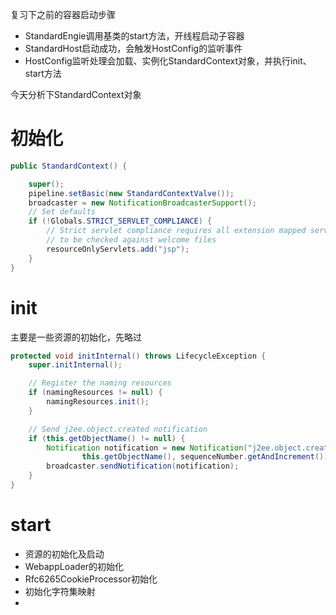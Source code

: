 复习下之前的容器启动步骤
* StandardEngie调用基类的start方法，开线程启动子容器
* StandardHost启动成功，会触发HostConfig的监听事件
* HostConfig监听处理会加载、实例化StandardContext对象，并执行init、start方法

今天分析下StandardContext对象
# 初始化
```java
public StandardContext() {

    super();
    pipeline.setBasic(new StandardContextValve());
    broadcaster = new NotificationBroadcasterSupport();
    // Set defaults
    if (!Globals.STRICT_SERVLET_COMPLIANCE) {
        // Strict servlet compliance requires all extension mapped servlets
        // to be checked against welcome files
        resourceOnlyServlets.add("jsp");
    }
}
```

# init
主要是一些资源的初始化，先略过
```java
protected void initInternal() throws LifecycleException {
    super.initInternal();

    // Register the naming resources
    if (namingResources != null) {
        namingResources.init();
    }

    // Send j2ee.object.created notification
    if (this.getObjectName() != null) {
        Notification notification = new Notification("j2ee.object.created",
                this.getObjectName(), sequenceNumber.getAndIncrement());
        broadcaster.sendNotification(notification);
    }
}
```

# start
* 资源的初始化及启动
* WebappLoader的初始化
* Rfc6265CookieProcessor初始化
* 初始化字符集映射
* 
